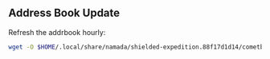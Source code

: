 ## Address Book Update
Refresh the addrbook hourly:

```bash
wget -O $HOME/.local/share/namada/shielded-expedition.88f17d1d14/cometbft/config/addrbook.json https://testnet-files.posthuman.digital/namada/addrbook.json
```
